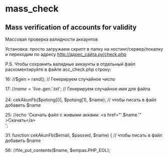 # mass_check
Mass verification of accounts for validity
---
Массовая проверка валидности аккаунтов

Установка: просто загружаем скрипт в папку на хостинг/сервер/локалку и переходим по адресу http://адрес_сайта.ру/check.php

P.S. Чтобы сохранить валидные аккаунты в отдельный файл раскоментируйте в файле acc_check.php строку:

16: //$gen  = rand(); // Генерируем случайное число

17: //$name = 'live_'.$gen.'.txt'; // Генерируем случайное имя для файла

24:  cekAkunFb($potong[0], $potong[1], $name); // чтобы писать в файл добавить $name

25:  //echo 'Скачать файл с живыми акками: <a href=\"'.$name.'\" >Скачать<\/a><br>'; 

31: function cekAkunFb($email, $passwd, $name) { // чтобы писать в файл добавить $name

56:  //file_put_contents($name, $empas.PHP_EOL);
